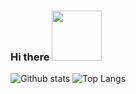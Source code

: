 ### Hi there <img src="https://media3.giphy.com/media/xsE65jaPsUKUo/giphy.gif" width="80">

![Github stats](https://github-readme-stats.vercel.app/api?username=Sunshine-ki&show_icons=true&theme=react&count_private=true)
![Top Langs](https://github-readme-stats.vercel.app/api/top-langs/?username=Sunshine-ki&langs_count=6&layout=compact&theme=react)
